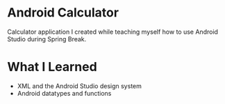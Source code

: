 # Android Calculator
Calculator application I created while teaching myself how to use Android Studio during Spring Break.
# What I Learned
+ XML and the Android Studio design system
+ Android datatypes and functions

